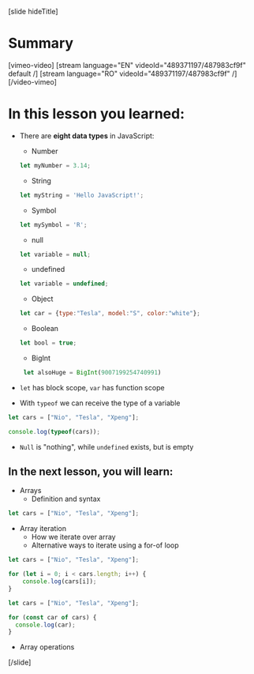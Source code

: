 [slide hideTitle]
# Summary

[vimeo-video]
[stream language="EN" videoId="489371197/487983cf9f" default /]
[stream language="RO" videoId="489371197/487983cf9f"  /]
[/video-vimeo]


# In this lesson you learned:

- There are **eight data types** in JavaScript: 
    - Number
    ```js
    let myNumber = 3.14;
    ```
    - String
    ```js
    let myString = 'Hello JavaScript!';
    ```
    - Symbol
    ```js
    let mySymbol = 'R';
    ```
    - null

     ```js
    let variable = null;
    ```
    - undefined
     ```js
    let variable = undefined;
    ```
    - Object
     ```js
    let car = {type:"Tesla", model:"S", color:"white"};
    ```
    - Boolean
     ```js
    let bool = true;
    ```
    - BigInt 
   ```js
    let alsoHuge = BigInt(9007199254740991)
    ```
- `let` has block scope, `var` has function scope

- With `typeof` we can receive the type of a variable
``` js live
let cars = ["Nio", "Tesla", "Xpeng"];

console.log(typeof(cars));
```
- `Null` is "nothing", while `undefined` exists, but is empty


## In the next lesson, you will learn:

- Arrays
  - Definition and syntax
``` js
let cars = ["Nio", "Tesla", "Xpeng"];
```

- Array iteration
  - How we iterate over array
  - Alternative ways to iterate using a for-of loop

``` js live
let cars = ["Nio", "Tesla", "Xpeng"];

for (let i = 0; i < cars.length; i++) {
    console.log(cars[i]);
}
```

``` js live
let cars = ["Nio", "Tesla", "Xpeng"];

for (const car of cars) {
  console.log(car);
}
```

- Array operations

[/slide]
